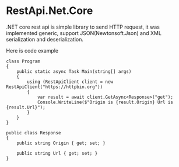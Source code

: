 # RestApi.Net.Core
.NET core rest api is simple library to send HTTP request, it was implemented generic, support JSON(Newtonsoft.Json) and XML serialization and deserialization.

Here is code example

    class Program
    {
        public static async Task Main(string[] args)
        {
            using (RestApiClient client = new RestApiClient("https://httpbin.org"))
            {
                var result = await client.GetAsync<Response>("get");
                Console.WriteLine($"Origin is {result.Origin} Url is {result.Url}");
            }
        }
    }

    public class Response
    {
        public string Origin { get; set; }

        public string Url { get; set; }
    }
